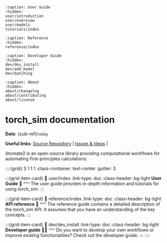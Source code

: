 ```{toctree}
:caption: User Guide
:hidden:
user/introduction
user/overview
user/models
tutorials/index
```

```{toctree}
:caption: Reference
:hidden:
reference/index
```

```{toctree}
:caption: Developer Guide
:hidden:
dev/dev_install
dev/add_model
dev/batching
```

```{toctree}
:caption: About
:hidden:
about/changelog
about/contributing
about/license
```

# torch_sim documentation

**Date**: {sub-ref}`today`

**Useful links**:
[Source Repository](https://github.com/Radical-AI/torch-sim) |
[Issues & Ideas](https://github.com/Radical-AI/torch-sim/issues) |

Atomate2 is an open-source library providing computational workflows for
automating first-principles calculations.

::::{grid} 3 1 1 1
:class-container: text-center
:gutter: 3

:::{grid-item-card}
:link: user/index
:link-type: doc
:class-header: bg-light
**User Guide** 🚀
^^^
The user guide provides in-depth information and tutorials for using *torch_sim*.
:::

:::{grid-item-card}
:link: reference/index
:link-type: doc
:class-header: bg-light
**API reference** 📖
^^^
The reference guide contains a detailed description of the *torch_sim* API. It
assumes that you have an understanding of the key concepts.
:::

:::{grid-item-card}
:link: dev/dev_install
:link-type: doc
:class-header: bg-light
**Developer guide** 👩‍💻
^^^
Do you want to develop your own workflows or improve existing functionalities?
Check out the developer guide.
:::
::::

